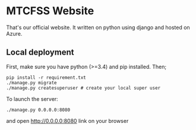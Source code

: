 MTCFSS Website
===

That's our official website. It written on python using django and hosted on
Azure.

## Local deployment

First, make sure you have python (>=3.4) and pip installed. Then;
```shell
pip install -r requirement.txt
./manage.py migrate
./manage.py createsuperuser # create your local super user
```

To launch the server:

```shell
./manage.py 0.0.0.0:8080
```

and open http://0.0.0.0:8080 link on your browser

